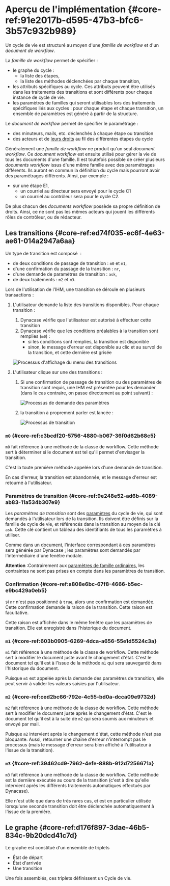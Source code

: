 # Aperçu de l'implémentation {#core-ref:91e2017b-d595-47b3-bfc6-3b57c932b989}

Un cycle de vie est structuré au moyen d'une *famille de workflow* et d'un
*document de workflow*.

La *famille de workflow* permet de spécifier :

*   le graphe du cycle :
    *   la liste des étapes,
    *   la liste des méthodes déclenchées par chaque transition,
*   les attributs spécifiques au cycle. Ces attributs peuvent être utilisés dans
    les traitements des transitions et sont différents pour chaque instance de
    cycle de vie.
*   les paramètres de familles qui seront utilisables lors des traitements
    spécifiques liés aux cycles : pour chaque étape et chaque transition, un
    ensemble de paramètres est généré à partir de la structure.

Le *document de workflow* permet de spécifier le paramétrage :

*   des minuteurs, mails, etc. déclenchés à chaque étape ou transition
*   des acteurs et de [leurs droits][wprofil] au fil des différentes étapes
    du cycle

Généralement une *famille de workflow* ne produit qu'un seul *document
workflow*. Ce *document workflow* est ensuite utilisé pour gérer la vie de tous
les documents d'une famille. Il est toutefois possible de créer plusieurs
*documents workflow* issus d'une même famille avec des paramétrages différents.
Ils auront en commun la définition du cycle mais pourront avoir des paramétrages
différents.   Ainsi, par exemple :

*   sur une étape E1,
    *   un courriel au directeur sera envoyé pour le cycle C1
    *   un courriel au contrôleur sera pour le cycle C2.

De plus chacun des *documents workflow* possède sa propre définition de droits.
Ainsi, ce ne sont pas les mêmes acteurs qui jouent les différents rôles de
contrôleur, ou de rédacteur.

## Les transitions {#core-ref:ed74f035-ec6f-4e63-ae61-014a2947a6aa}

Un type de transition est composé  :

*   de deux conditions de passage de transition : `m0` et `m1`,
*   d'une confirmation du passage de la transition : `nr`,
*   d'une demande de paramètres de transition : `ask`,
*   de deux traitements : `m2` et `m3`.

Lors de l'utilisation de l'IHM, une transition se déroule en plusieurs transactions :

1.  L'utilisateur demande la liste des transitions disponibles.
    Pour chaque transition :
    1.  Dynacase vérifie que l'utilisateur est autorisé à effectuer cette
        transition
    2.  Dynacase vérifie que les conditions préalables à la transition sont
        remplies (`m0`) :
        *   si les conditions sont remplies, la transition est disponible
        *   sinon, le message d'erreur est disponible au clic et au survol de la
            transition, et cette dernière est grisée
    
    ![Processus d'affichage du menu des transitions](cycle/Sequence_transition_menu.png)
    
2.  L'utilisateur clique sur une des transitions :
    1.  Si une confirmation de passage de transition ou des paramètres de
        transition sont requis, une IHM est présentée pour les demander (dans le
        cas contraire, on passe directement au point suivant) :
        
        ![Processus de demande des paramètres ](cycle/Sequence_transition_ask.png)
        
    2.  la transition à proprement parler est lancée :
        
        ![Processus de transition ](cycle/Sequence_transition.png)

### `m0` {#core-ref:c3bcdf20-5756-4880-b067-36f0d62b68c5}

`m0` fait référence à une méthode de la classe de workflow. Cette méthode sert
à déterminer si le document est tel qu'il permet d'envisager la transition.

C'est la toute première méthode appelée lors d'une demande de transition.

En cas d'erreur, la transition est abandonnée, et le message d'erreur est
retourné à l'utilisateur.

### Paramètres de transition {#core-ref:9e248e52-ad6b-4089-ab83-11a534b307e9}

Les *paramètres de transition* sont des [paramètres][family_parameters] du cycle
de vie, qui sont demandés à l'utilisateur lors de la transition. Ils doivent
être définis sur la famille de cycle de vie, et référencés dans la transition au
moyen de la clé `ask`. Cette clé contient un tableau des identifiants de tous
les paramètres à utiliser.

Comme dans un document, l'interface correspondant à ces paramètres sera générée
par Dynacase ; les paramètres sont demandés par l'intermédiaire d'une fenêtre
modale.

**Attention** :Contrairement aux [paramètres de famille
ordinaires][family_parameters], les contraintes ne sont pas prises en compte
dans les paramètres de transition.

### Confirmation {#core-ref:a808e6bc-67f8-4666-b5ec-e9bc429a0eb5}

si `nr` n'est pas positionné à `true`, alors une confirmation est demandée.
Cette confirmation demande la raison de la transition. Cette raison est
facultative.

Cette raison est affichée dans le même fenêtre que les paramètres de
transition. Elle est enregistré dans l'historique du document.

### `m1` {#core-ref:603b0905-6269-4dca-a656-55e1d5524c3a}

`m1` fait référence à une méthode de la classe de workflow. Cette méthode
sert à modifier le document juste avant le changement d'état.
C'est le document tel qu'il est à l'issue de la méthode `m1` qui sera sauvegardé
dans l'historique du document.

Puisque `m1` est appelée après la demande des paramètres de transition, elle
peut servir à valider les valeurs saisies par l'utilisateur.

### `m2` {#core-ref:ced2bc66-792e-4c55-bd0a-dcca09e9732d}

`m2` fait référence à une méthode de la classe de workflow. Cette méthode sert à
modifier le document juste après le changement d'état. C'est le document tel
qu'il est à la suite de `m2` qui sera soumis aux minuteurs et envoyé par mail.

Puisque `m2` intervient après le changement d'état, cette méthode n'est pas
bloquante. Aussi, retourner une chaîne d'erreur n'interrompt pas le processus
(mais le message d'erreur sera bien affiché à l'utilisateur à l'issue de la
transition).

### `m3` {#core-ref:39462cd9-7962-4efe-888b-912d7256671a}

`m3` fait référence à une méthode de la classe de workflow. Cette méthode est la
dernière exécutée au cours de la transition (c'est à dire qu'elle intervient
après les différents traitements automatiques effectués par Dynacase).

Elle n'est utile que dans de très rares cas, et est en particulier utilisée
lorsqu'une seconde transition doit être déclenchée automatiquement à l'issue de
la première.

## Le graphe {#core-ref:d176f897-3dae-46b5-834c-9b20dcd41c7d}

Le graphe est constitué d'un ensemble de triplets

*   État de départ
*   État d'arrivée
*   Une transition

Une fois assemblés, ces triplets définissent un Cycle de vie.

<!-- links -->
[family_parameters]: #core-ref:4595c8e7-5002-4dbc-b6bb-882b4123efd8
[wprofil]:           #core-ref:226eb791-83f5-4f6a-9ea1-bddc74cf9e73